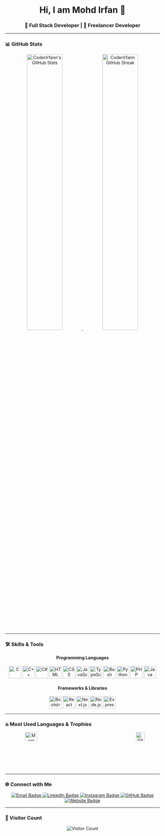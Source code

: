 <h1 align="center">Hi, I am Mohd Irfan 👋</h1>
<h3 align="center">🚀 Full Stack Developer | 🌟 Freelancer Developer</h3>

---

### 📊 GitHub Stats

<div align="center">
  <a href="https://github-readme-stats.vercel.app/api?username=CoderIrfann&include_all_commits=true&show_icons=true&theme=github_dark&hide_border=true&cache_seconds=86400">
    <img src="https://github-readme-stats.vercel.app/api?username=CoderIrfann&include_all_commits=true&show_icons=true&theme=github_dark&hide_border=true&cache_seconds=86400" alt="CoderIrfann's GitHub Stats" width="48%" />
  </a>
  <a href="https://github-readme-streak-stats.herokuapp.com/?user=CoderIrfann&theme=github_dark&hide_border=true">
    <img src="https://github-readme-streak-stats.herokuapp.com/?user=CoderIrfann&theme=github_dark&hide_border=true" alt="CoderIrfann GitHub Streak" width="48%" />
  </a>
</div>


---

### 🛠️ Skills & Tools

<div align="center">
  <h4>Programming Languages</h4>
  <img src="https://upload.wikimedia.org/wikipedia/commons/1/19/C_Logo.png" alt="C" height="40" />
  <img src="https://upload.wikimedia.org/wikipedia/commons/1/18/ISO_C%2B%2B_Logo.svg" alt="C++" height="40" />
  <img src="https://upload.wikimedia.org/wikipedia/commons/0/0d/C_Sharp_wordmark.svg" alt="C#" height="40" />
  <img src="https://upload.wikimedia.org/wikipedia/commons/6/61/HTML5_logo_and_wordmark.svg" alt="HTML" height="40" />
  <img src="https://upload.wikimedia.org/wikipedia/commons/d/d5/CSS3_logo_and_wordmark.svg" alt="CSS" height="40" />
  <img src="https://upload.wikimedia.org/wikipedia/commons/9/99/Unofficial_JavaScript_logo_2.svg" alt="JavaScript" height="40" />
  <img src="https://upload.wikimedia.org/wikipedia/commons/4/4c/Typescript_logo_2020.svg" alt="TypeScript" height="40" />
  <img src="https://upload.wikimedia.org/wikipedia/commons/8/82/Gnu-bash-logo.svg" alt="Bash" height="40" />
  <img src="https://upload.wikimedia.org/wikipedia/commons/c/c3/Python-logo-notext.svg" alt="Python" height="40" />
  <img src="https://upload.wikimedia.org/wikipedia/commons/2/27/PHP-logo.svg" alt="PHP" height="40" />
  <img src="https://cdn.worldvectorlogo.com/logos/java-4.svg" alt="Java" height="40" />
</div>

<div align="center">
  <h4>Frameworks & Libraries</h4>
  <img src="https://profilinator.rishav.dev/skills-assets/bootstrap-plain.svg" alt="Bootstrap" height="40" />
  <img src="https://profilinator.rishav.dev/skills-assets/react-original-wordmark.svg" alt="React" height="40" />
  <img src="https://soshace.com/wp-content/uploads/2019/10/Getting-Started-with-NextJS.jpg" alt="Next.js" height="40" />
  <img src="https://profilinator.rishav.dev/skills-assets/nodejs-original-wordmark.svg" alt="Node.js" height="40" />
  <img src="https://miro.medium.com/v2/resize:fit:1400/1*XP-mZOrIqX7OsFInN2ngRQ.png" alt="Express.js" height="40" />
</div>

---

### 🔝 Most Used Languages & Trophies

<div align="center" style="display: flex; justify-content: space-between;">
  <a href="https://github-readme-stats.vercel.app/api/top-langs/?username=CoderIrfann&theme=github_dark&hide_border=true&hide=Jupyter%20Notebook,css,html,scss&layout=compact"> 
    <img src="https://github-readme-stats.vercel.app/api/top-langs/?username=CoderIrfann&theme=github_dark&hide_border=true&hide=Jupyter%20Notebook,css,html,scss&layout=compact" alt="Most Used Languages" width="48%" />
  </a>
  <a href="https://github-profile-trophy.vercel.app/?username=CoderIrfann&row=3&column=4&no-bg=true">
    <img src="https://github-profile-trophy.vercel.app/?username=CoderIrfann&row=3&column=4&no-bg=true" alt="GitHub Trophies" width="48%" />
  </a>
</div>

---

### 🌐 Connect with Me

<div align="center">
  <a href="mailto:mohdirfan70097@gmail.com">
    <img src="https://img.shields.io/badge/Email-D14836?style=for-the-badge&logo=gmail&logoColor=white" alt="Email Badge" />
  </a>
  <a href="https://www.linkedin.com/feed/">
    <img src="https://img.shields.io/badge/LinkedIn-0A66C2?style=for-the-badge&logo=linkedin&logoColor=white" alt="LinkedIn Badge" />
  </a>
  <a href="https://www.instagram.com/code_with_irfan01/">
    <img src="https://img.shields.io/badge/Instagram-E4405F?style=for-the-badge&logo=instagram&logoColor=white" alt="Instagram Badge" />
  </a>
  <a href="https://github.com/CoderIrfann">
    <img src="https://img.shields.io/badge/GitHub-181717?style=for-the-badge&logo=github&logoColor=white" alt="GitHub Badge" />
  </a>

<a href="http://coderirfan.me/">
  <img src="https://img.shields.io/badge/Website-181717?style=for-the-badge&logo=internet-explorer&logoColor=white" alt="Website Badge" />
</a>


</div>

---

### 👥 Visitor Count

<div align="center">
  <img src="https://profile-counter.glitch.me/CoderIrfann/count.svg" alt="Visitor Count" />
</div>
